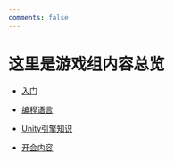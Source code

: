 ```yaml
---
comments: false
---
```

 
# 这里是游戏组内容总览

- [入门](../../c-xingsi/game/game_begin.md)

- [编程语言](../../c-xingsi/game/game_CodeLanguage/game_CodeLanguage.md)
          
- [Unity引擎知识](../../c-xingsi/game/game_Unity/game_Unity_total.md)

- [开会内容](../../c-xingsi/game/game_meeting.md)


 